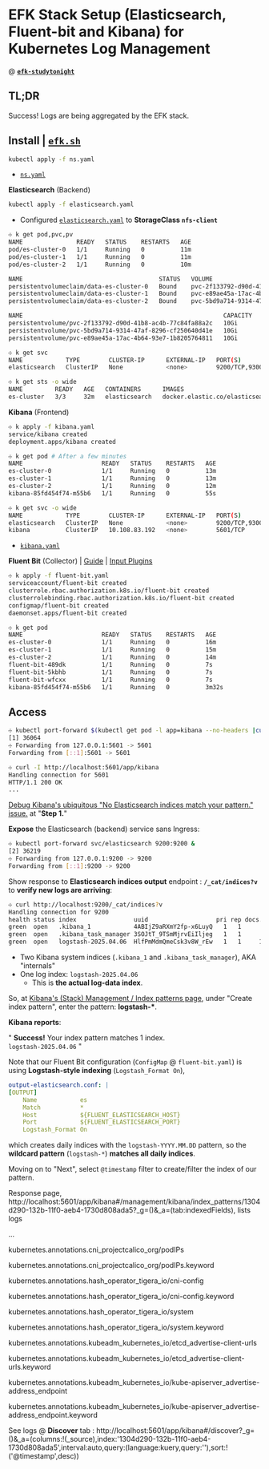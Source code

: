 # EFK Stack Setup (Elasticsearch, Fluent-bit and Kibana) for Kubernetes Log Management

@ [__`efk-studytonight`__](https://www.studytonight.com/post/efk-stack-setup-elasticsearch-fluentbit-and-kibana-for-kubernetes-log-management)

## TL;DR 

Success! Logs are being aggregated by the EFK stack.

## Install | [`efk.sh`](efk.sh)

```bash
kubectl apply -f ns.yaml
```
- [`ns.yaml`](ns.yaml) 

__Elasticsearch__ (Backend)

```bash
kubectl apply -f elasticsearch.yaml
```
- Configured [`elasticsearch.yaml`](elasticsearch.yaml) 
  to __StorageClass `nfs-client`__

```bash
☩ k get pod,pvc,pv
NAME               READY   STATUS    RESTARTS   AGE
pod/es-cluster-0   1/1     Running   0          11m
pod/es-cluster-1   1/1     Running   0          11m
pod/es-cluster-2   1/1     Running   0          10m

NAME                                      STATUS   VOLUME                                     CAPACITY   ACCESS MODES   STORAGECLASS   VOLUMEATTRIBUTESCLASS   AGE
persistentvolumeclaim/data-es-cluster-0   Bound    pvc-2f133792-d90d-41b8-ac4b-77c84fa88a2c   10Gi       RWO            nfs-client     <unset>                 11m
persistentvolumeclaim/data-es-cluster-1   Bound    pvc-e89ae45a-17ac-4b64-93e7-1b8205764811   10Gi       RWO            nfs-client     <unset>                 11m
persistentvolumeclaim/data-es-cluster-2   Bound    pvc-5bd9a714-9314-47af-8296-cf250640d41e   10Gi       RWO            nfs-client     <unset>                 10m

NAME                                                        CAPACITY   ACCESS MODES   RECLAIM POLICY   STATUS   CLAIM                            STORAGECLASS   VOLUMEATTRIBUTESCLASS   REASON   AGE
persistentvolume/pvc-2f133792-d90d-41b8-ac4b-77c84fa88a2c   10Gi       RWO            Delete           Bound    kube-logging/data-es-cluster-0   nfs-client     <unset>                          11m
persistentvolume/pvc-5bd9a714-9314-47af-8296-cf250640d41e   10Gi       RWO            Delete           Bound    kube-logging/data-es-cluster-2   nfs-client     <unset>                          10m
persistentvolume/pvc-e89ae45a-17ac-4b64-93e7-1b8205764811   10Gi       RWO            Delete           Bound    kube-logging/data-es-cluster-1   nfs-client     <unset>                          11m

☩ k get svc
NAME            TYPE        CLUSTER-IP      EXTERNAL-IP   PORT(S)             AGE
elasticsearch   ClusterIP   None            <none>        9200/TCP,9300/TCP   31m

☩ k get sts -o wide
NAME         READY   AGE   CONTAINERS      IMAGES
es-cluster   3/3     32m   elasticsearch   docker.elastic.co/elasticsearch/elasticsearch:7.2.0
```

__Kibana__ (Frontend)

```bash
☩ k apply -f kibana.yaml
service/kibana created
deployment.apps/kibana created

☩ k get pod # After a few minutes
NAME                      READY   STATUS    RESTARTS   AGE
es-cluster-0              1/1     Running   0          13m
es-cluster-1              1/1     Running   0          13m
es-cluster-2              1/1     Running   0          12m
kibana-85fd454f74-m55b6   1/1     Running   0          55s

☩ k get svc -o wide
NAME            TYPE        CLUSTER-IP      EXTERNAL-IP   PORT(S)             AGE   SELECTOR
elasticsearch   ClusterIP   None            <none>        9200/TCP,9300/TCP   34m   app=elasticsearch
kibana          ClusterIP   10.108.83.192   <none>        5601/TCP            21m   app=kibana
```
- [`kibana.yaml`](kibana.yaml) 

__Fluent Bit__ (Collector) | [Guide](https://www.studytonight.com/post/what-is-fluent-bit-fluent-bit-beginners-guide) | [Input Plugins](https://docs.fluentbit.io/manual/pipeline/inputs)

```bash
☩ k apply -f fluent-bit.yaml
serviceaccount/fluent-bit created
clusterrole.rbac.authorization.k8s.io/fluent-bit created
clusterrolebinding.rbac.authorization.k8s.io/fluent-bit created
configmap/fluent-bit created
daemonset.apps/fluent-bit created

☩ k get pod
NAME                      READY   STATUS    RESTARTS   AGE
es-cluster-0              1/1     Running   0          16m
es-cluster-1              1/1     Running   0          15m
es-cluster-2              1/1     Running   0          14m
fluent-bit-489dk          1/1     Running   0          7s
fluent-bit-5kbhb          1/1     Running   0          7s
fluent-bit-wfcxx          1/1     Running   0          7s
kibana-85fd454f74-m55b6   1/1     Running   0          3m32s

```


## Access

```bash
☩ kubectl port-forward $(kubectl get pod -l app=kibana --no-headers |cut -d' ' -f1) 5601:5601 &
[1] 36064
☩ Forwarding from 127.0.0.1:5601 -> 5601
Forwarding from [::1]:5601 -> 5601

☩ curl -I http://localhost:5601/app/kibana
Handling connection for 5601
HTTP/1.1 200 OK
...
```

[Debug Kibana's ubiquitous "No Elasticsearch indices match your pattern." issue.](https://chat.deepseek.com/a/chat/s/a9be45c7-1ad1-4061-8b1e-5201ca63167b) at "__Step 1.__"

__Expose__ the Elasticsearch (backend) service sans Ingress:

```bash
☩ kubectl port-forward svc/elasticsearch 9200:9200 &
[2] 36219
☩ Forwarding from 127.0.0.1:9200 -> 9200
Forwarding from [::1]:9200 -> 9200
```

Show response to __Elasticsearch indices output__ endpoint : __`/_cat/indices?v`__ 
to __verify new logs are arriving__:

```bash
☩ curl http://localhost:9200/_cat/indices?v
Handling connection for 9200
health status index                uuid                   pri rep docs.count docs.deleted store.size pri.store.size
green  open   .kibana_1            4ABIjZ9aRXmY2fp-x6LuyQ   1   1          4            0     30.9kb         15.4kb
green  open   .kibana_task_manager 3SOJtT_9TSmMjrvEiIljeg   1   1          2            0       83kb         45.6kb
green  open   logstash-2025.04.06  HlfPmMdmQmeCsk3v8W_rEw   1   1     159715            0    154.1mb         78.3mb
```
- Two Kibana system indices (`.kibana_1` and `.kibana_task_manager`), AKA "internals"
- One log index: `logstash-2025.04.06`
    - This is __the actual log-data index__.

So, at [Kibana's (Stack) Management / Index patterns page](http://localhost:5601/app/kibana#/management/kibana/index_pattern), 
under "Create index pattern", 
enter the pattern: __logstash-*__. 

__Kibana reports__:

"
__Success!__ Your index pattern matches 1 index.  
`logstash-2025.04.06`
"

Note that our Fluent Bit configuration (`ConfigMap` @ `fluent-bit.yaml`) 
is using __Logstash-style indexing__ (`Logstash_Format On`), 

```yaml
output-elasticsearch.conf: |
[OUTPUT]
    Name            es
    Match           *
    Host            ${FLUENT_ELASTICSEARCH_HOST}
    Port            ${FLUENT_ELASTICSEARCH_PORT}
    Logstash_Format On
```

which creates daily indices with the `logstash-YYYY.MM.DD` pattern, 
so the __wildcard pattern__ (`logstash-*`) __matches all daily indices__.



Moving on to "Next", select `@timestamp` filter to create/filter the index of our pattern.

Response page, http://localhost:5601/app/kibana#/management/kibana/index_patterns/1304d290-132b-11f0-aeb4-1730d808ada5?_g=()&_a=(tab:indexedFields),
lists logs

...

kubernetes.annotations.cni_projectcalico_org/podIPs

kubernetes.annotations.cni_projectcalico_org/podIPs.keyword

kubernetes.annotations.hash_operator_tigera_io/cni-config

kubernetes.annotations.hash_operator_tigera_io/cni-config.keyword

kubernetes.annotations.hash_operator_tigera_io/system

kubernetes.annotations.hash_operator_tigera_io/system.keyword

kubernetes.annotations.kubeadm_kubernetes_io/etcd_advertise-client-urls

kubernetes.annotations.kubeadm_kubernetes_io/etcd_advertise-client-urls.keyword

kubernetes.annotations.kubeadm_kubernetes_io/kube-apiserver_advertise-address_endpoint

kubernetes.annotations.kubeadm_kubernetes_io/kube-apiserver_advertise-address_endpoint.keyword

See logs @ __Discover__ tab : http://localhost:5601/app/kibana#/discover?_g=()&_a=(columns:!(_source),index:'1304d290-132b-11f0-aeb4-1730d808ada5',interval:auto,query:(language:kuery,query:''),sort:!('@timestamp',desc))

